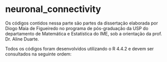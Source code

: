 # neuronal_connectivity

Os códigos contidos nessa parte são partes da dissertação elaborada por Diogo Maia de Figueiredo no programa de pós-graduação da USP do departamento de Matemática e Estatística do IME, sob a orientação da prof. Dr. Aline Duarte.

Todos os códigos foram desenvolvidos utilizando o R 4.4.2 e devem ser consultados na seguinte ordem:

